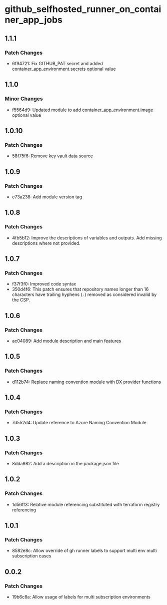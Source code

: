 # github_selfhosted_runner_on_container_app_jobs

## 1.1.1

### Patch Changes

- 6f94721: Fix GITHUB_PAT secret and added container_app_environment.secrets optional value

## 1.1.0

### Minor Changes

- f5564d9: Updated module to add container_app_environment.image optional value

## 1.0.10

### Patch Changes

- 58f75f6: Remove key vault data source

## 1.0.9

### Patch Changes

- e73a238: Add module version tag

## 1.0.8

### Patch Changes

- 4fb5b12: Improve the descriptions of variables and outputs. Add missing descriptions where not provided.

## 1.0.7

### Patch Changes

- f37f3f0: Improved code syntax
- 350d4f6: This patch ensures that repository names longer than 16 characters have trailing hyphens (`-`) removed as considered invalid by the CSP.

## 1.0.6

### Patch Changes

- ac04089: Add module description and main features

## 1.0.5

### Patch Changes

- d112b74: Replace naming convention module with DX provider functions

## 1.0.4

### Patch Changes

- 7d552d4: Update reference to Azure Naming Convention Module

## 1.0.3

### Patch Changes

- 8dda982: Add a description in the package.json file

## 1.0.2

### Patch Changes

- 1d56ff3: Relative module referencing substituted with terraform registry referencing

## 1.0.1

### Patch Changes

- 8582e8c: Allow override of gh runner labels to support multi env multi subscription cases

## 0.0.2

### Patch Changes

- 19b6c8a: Allow usage of labels for multi subscription environments
